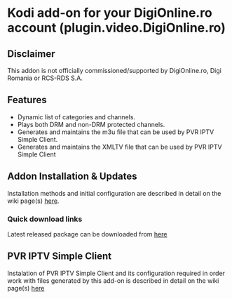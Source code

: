 # Kodi add-on for your DigiOnline.ro account (plugin.video.DigiOnline.ro)


## Disclaimer

This addon is not officially commissioned/supported by DigiOnline.ro, Digi Romania or RCS-RDS S.A.


## Features
 - Dynamic list of categories and channels.
 - Plays both DRM and non-DRM protected channels.
 - Generates and maintains the m3u file that can be used by PVR IPTV Simple Client.
 - Generates and maintains the XMLTV file that can be used by PVR IPTV Simple Client


## Addon Installation & Updates

Installation methods and initial configuration are described in detail on the wiki page(s) [here](https://github.com/cralin/plugin.video.DigiOnline.ro/wiki/Addon-installation).


### Quick download links

Latest released package can be downloaded from [here](https://github.com/cralin/plugin.video.DigiOnline.ro/releases/latest)


## PVR IPTV Simple Client

Instalation of PVR IPTV Simple Client and its configuration required in order work with files generated by this add-on is described in detail on the wiki page(s) [here](https://github.com/cralin/plugin.video.DigiOnline.ro/wiki/PVR-IPTV-Simple-Client)


